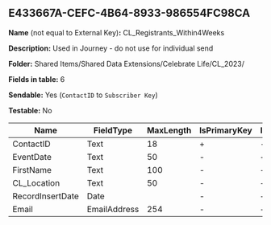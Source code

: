 ## E433667A-CEFC-4B64-8933-986554FC98CA

**Name** (not equal to External Key)**:** CL_Registrants_Within4Weeks

**Description:** Used in Journey - do not use for individual send

**Folder:** Shared Items/Shared Data Extensions/Celebrate Life/CL_2023/

**Fields in table:** 6

**Sendable:** Yes (`ContactID` to `Subscriber Key`)

**Testable:** No

| Name | FieldType | MaxLength | IsPrimaryKey | IsNullable | DefaultValue |
| --- | --- | --- | --- | --- | --- |
| ContactID | Text | 18 | + | - |  |
| EventDate | Text | 50 | - | + |  |
| FirstName | Text | 100 | - | + |  |
| CL_Location | Text | 50 | - | + |  |
| RecordInsertDate | Date |  | - | + | GetDate() |
| Email | EmailAddress | 254 | - | + |  |
